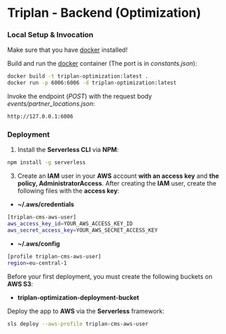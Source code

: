 # Triplan - Backend (Optimization)

### Local Setup & Invocation

Make sure that you have [docker](https://docs.docker.com/get-docker/) installed!

Build and run the [docker](https://docs.docker.com/get-docker/) container (The port is in *constants.json*):

```bash
docker build -t triplan-optimization:latest .
docker run -p 6006:6006 -d triplan-optimization:latest
```

Invoke the endpoint (*POST*) with the request body *events/partner_locations.json*:

```bash
http://127.0.0.1:6006
```

### Deployment

1) Install the **Serverless CLI** via **NPM**:

```bash
npm install -g serverless
```

3) Create an **IAM** user in your **AWS** account **with an access key** and **the policy, AdministratorAccess**. After creating the **IAM** user, create the following files with the **access key**:

- **~/.aws/credentials**
```bash
[triplan-cms-aws-user]
aws_access_key_id=YOUR_AWS_ACCESS_KEY_ID
aws_secret_access_key=YOUR_AWS_SECRET_ACCESS_KEY
```

- **~/.aws/config**
```bash
[profile triplan-cms-aws-user]
region=eu-central-1
```

Before your first deployment, you must create the following buckets on **AWS S3**:

- **triplan-optimization-deployment-bucket**

Deploy the app to **AWS** via the **Serverless** framework:

```bash
sls deploy --aws-profile triplan-cms-aws-user
```

